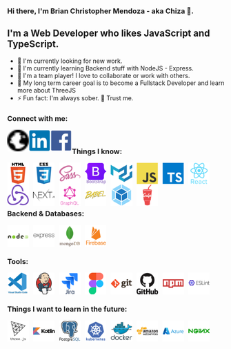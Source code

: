 ### Hi there, I'm Brian Christopher Mendoza - aka Chiza 👋.

## I'm a Web Developer who likes JavaScript and TypeScript.

- 🔭 I'm currently looking for new work.
- 🌱 I'm currently learning Backend stuff with NodeJS - Express.
- 👯 I'm a team player! I love to collaborate or work with others.
- 🥅 My long term career goal is to become a Fullstack Developer and learn more about ThreeJS
- ⚡ Fun fact: I'm always sober. 🤣 Trust me.

### Connect with me:

[<img align ="left" alt="briancgmendoza portfolio" width="50px" src="https://raw.githubusercontent.com/iconic/open-iconic/master/svg/globe.svg" />][portfolio]
[<img align ="left" alt="briancgmendoza linkedin" width="50px" src="https://github.com/devicons/devicon/blob/v2.15.1/icons/linkedin/linkedin-original.svg" />][linkedin]
[<img align ="left" alt="briancgmendoza facebook" width="50px" src="https://github.com/devicons/devicon/blob/v2.15.1/icons/facebook/facebook-original.svg" />][facebook]

<br />

### Things I know:

<img align="left" alt="HTML5" width="50px" src="https://github.com/devicons/devicon/blob/v2.15.1/icons/html5/html5-original-wordmark.svg" style="padding-right:10px;" />
<img align="left" alt="CSS3" width="50px" src="https://github.com/devicons/devicon/blob/v2.15.1/icons/css3/css3-original-wordmark.svg" style="padding-right:10px;" />
<img align="left" alt="Sass" width="50px" src="https://github.com/devicons/devicon/blob/v2.15.1/icons/sass/sass-original.svg" style="padding-right:10px;" />
<img align="left" alt="Bootstrap" width="50px" src="https://github.com/devicons/devicon/blob/v2.15.1/icons/bootstrap/bootstrap-original-wordmark.svg" style="padding-right:10px;" />
<img align="left" alt="MaterialUI" width="50px" src="https://github.com/devicons/devicon/blob/v2.15.1/icons/materialui/materialui-original.svg" style="padding-right:10px;" />
<img align="left" alt="JavaScript" width="50px" src="https://github.com/devicons/devicon/blob/v2.15.1/icons/javascript/javascript-original.svg" style="padding-right:10px;" />
<img align="left" alt="TypeScript" width="50px" src="https://github.com/devicons/devicon/blob/v2.15.1/icons/typescript/typescript-original.svg" style="padding-right:10px;" />
<img align="left" alt="React" width="50px" src="https://github.com/devicons/devicon/blob/v2.15.1/icons/react/react-original-wordmark.svg" style="padding-right:10px;" />
<img align="left" alt="Redux" width="50px" src="https://github.com/devicons/devicon/blob/v2.15.1/icons/redux/redux-original.svg" style="padding-right:10px;" />
<img align="left" alt="NextJS" width="50px" src="https://github.com/devicons/devicon/blob/v2.15.1/icons/nextjs/nextjs-original-wordmark.svg" style="padding-right:10px;" />
<img align="left" alt="GraphQL" width="50px" src="https://github.com/devicons/devicon/blob/v2.15.1/icons/graphql/graphql-plain-wordmark.svg " style="padding-right:10px;" />
<img align="left" alt="Babel" width="50px" src="https://github.com/devicons/devicon/blob/v2.15.1/icons/babel/babel-original.svg" style="padding-right:10px;" />
<img align="left" alt="Webpack" width="50px" src="https://github.com/devicons/devicon/blob/v2.15.1/icons/webpack/webpack-original.svg" style="padding-right:10px;" />
<img align="left" alt="Gulp" width="50px" src="https://github.com/devicons/devicon/blob/v2.15.1/icons/gulp/gulp-plain.svg" style="padding-right:10px;" />

<br />
<br />
<br />
<br />
<br />

### Backend & Databases:

<img align="left" alt="Node.js" width="50px" src="https://github.com/devicons/devicon/blob/v2.15.1/icons/nodejs/nodejs-original-wordmark.svg" style="padding-right:10px;" />
<img align="left" alt="Express" width="50px" src="https://github.com/devicons/devicon/blob/v2.15.1/icons/express/express-original-wordmark.svg" style="padding-right:10px;" />
<img align="left" alt="MongoDB" width="50px" src="https://github.com/devicons/devicon/blob/v2.15.1/icons/mongodb/mongodb-original-wordmark.svg" style="padding-right:10px;" />
<img align="left" alt="Firebase" width="50px" src="https://github.com/devicons/devicon/blob/v2.15.1/icons/firebase/firebase-plain-wordmark.svg" style="padding-right:10px;" />

<br />
<br />
<br />

### Tools:

<img align="left" alt="Visual Studio Code" width="50px" src="https://github.com/devicons/devicon/blob/v2.15.1/icons/vscode/vscode-original-wordmark.svg" style="padding-right:10px;" />
<img align="left" alt="Jenkins" width="50px" src="https://github.com/devicons/devicon/blob/v2.15.1/icons/jenkins/jenkins-original.svg" style="padding-right:10px;" />
<img align="left" alt="Jira" width="50px" src="https://github.com/devicons/devicon/blob/v2.15.1/icons/jira/jira-original-wordmark.svg" style="padding-right:10px;" />
<img align="left" alt="Figma" width="50px" src="https://github.com/devicons/devicon/blob/v2.15.1/icons/figma/figma-original.svg" style="padding-right:10px;"/>
<img align="left" alt="Git" width="50px" src="https://github.com/devicons/devicon/blob/v2.15.1/icons/git/git-original-wordmark.svg" style="padding-right:10px;" />
<img align="left" alt="GitHub" width="50px" src="https://github.com/devicons/devicon/blob/v2.15.1/icons/github/github-original-wordmark.svg" style="padding-right:10px;"/>
<img align="left" alt="NPM" width="50px" src="https://github.com/devicons/devicon/blob/v2.15.1/icons/npm/npm-original-wordmark.svg" style="padding-right:10px;"/>
<img align="left" alt="ESLint" width="50px" src="https://github.com/devicons/devicon/blob/v2.15.1/icons/eslint/eslint-original-wordmark.svg" style="padding-right:10px;"/>

<br />
<br />
<br />

### Things I want to learn in the future:

<img align="left" alt="ThreeJS" width="50px" src="https://github.com/devicons/devicon/blob/v2.15.1/icons/threejs/threejs-original-wordmark.svg" style="padding-right:10px;" />
<img align="left" alt="Kotlin" width="50px" src="https://github.com/devicons/devicon/blob/v2.15.1/icons/kotlin/kotlin-original-wordmark.svg" style="padding-right:10px;" />
<img align="left" alt="Postgresql" width="50px" src="https://github.com/devicons/devicon/blob/v2.15.1/icons/postgresql/postgresql-original-wordmark.svg" style="padding-right:10px;" />
<img align="left" alt="Kubernetes" width="50px" src="https://github.com/devicons/devicon/blob/v2.15.1/icons/kubernetes/kubernetes-plain-wordmark.svg" style="padding-right:10px;" />
<img align="left" alt="Docker" width="50px" src="https://github.com/devicons/devicon/blob/v2.15.1/icons/docker/docker-original-wordmark.svg" style="padding-right:10px;" />
<img align="left" alt="Aws" width="50px" src="https://github.com/devicons/devicon/blob/v2.15.1/icons/amazonwebservices/amazonwebservices-original-wordmark.svg" style="padding-right:10px;" />
<img align="left" alt="Azure" width="50px" src="https://github.com/devicons/devicon/blob/v2.15.1/icons/azure/azure-original-wordmark.svg" style="padding-right:10px;" />
<img align="left" alt="Nginx" width="50px" src="https://github.com/devicons/devicon/blob/v2.15.1/icons/nginx/nginx-original.svg" style="padding-right:10px;" />

[portfolio]: https://briancgmendoza-portfolio.vercel.app/
[linkedin]: https://www.linkedin.com/in/briancgmendoza/
[facebook]: https://web.facebook.com/moon.mendoza.547
